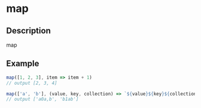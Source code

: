 # map

## Description

map

## Example

```javascript
map([1, 2, 3], item => item + 1)
// output [2, 3, 4]
```

```javascript
map(['a', 'b'], (value, key, collection) => `${value}${key}${collection}`)
// output ['a0a,b', 'b1ab']
```
